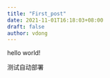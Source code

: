 ```yaml
---
title: "First_post"
date: 2021-11-01T16:18:03+08:00
draft: false
author: vdong
---
```


hello world!

测试自动部署
